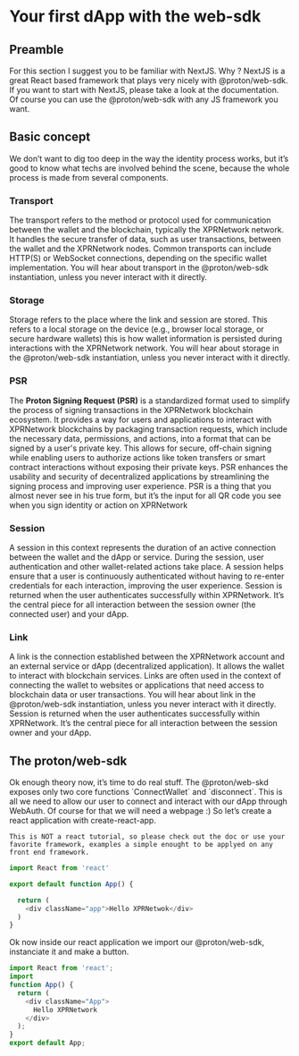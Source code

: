 # Your first dApp with the web-sdk

## Preamble 

For this section I suggest you to be familiar with NextJS. Why ? NextJS is a great React based framework that plays very nicely with @proton/web-sdk. If you want to start with NextJS, please take a look at the documentation.   
Of course you can use the @proton/web-sdk with any JS framework you want.

## Basic concept

We don’t want to dig too deep in the way the identity process works, but it’s good to know what techs are involved behind the scene, because the whole process is made from several components.

### Transport

The transport refers to the method or protocol used for communication between the wallet and the blockchain, typically the XPRNetwork network. It handles the secure transfer of data, such as user transactions, between the wallet and the XPRNetwork nodes. Common transports can include HTTP(S) or WebSocket connections, depending on the specific wallet implementation. You will hear about transport in the @proton/web-sdk instantiation, unless you never interact with it directly.

### Storage

Storage refers to the place where the link and session are stored. This refers to a local storage on the device (e.g., browser local storage, or secure hardware wallets) this is how wallet information is persisted during interactions with the XPRNetwork network. You will hear about storage in the @proton/web-sdk instantiation, unless you never interact with it directly.

### PSR

The **Proton Signing Request (PSR)** is a standardized format used to simplify the process of signing transactions in the XPRNetwork blockchain ecosystem. It provides a way for users and applications to interact with XPRNetwork blockchains by packaging transaction requests, which include the necessary data, permissions, and actions, into a format that can be signed by a user's private key. This allows for secure, off-chain signing while enabling users to authorize actions like token transfers or smart contract interactions without exposing their private keys. PSR enhances the usability and security of decentralized applications by streamlining the signing process and improving user experience. PSR is a thing that you almost never see in his true form, but it’s the input for all QR code you see when you sign identity or action on XPRNetwork

### Session

A session in this context represents the duration of an active connection between the wallet and the dApp or service. During the session, user authentication and other wallet-related actions take place. A session helps ensure that a user is continuously authenticated without having to re-enter credentials for each interaction, improving the user experience. Session is returned when the user authenticates successfully  within XPRNetwork. It’s the central piece for all interaction between the session owner (the connected user) and your dApp.

### Link

A link is the connection established between the XPRNetwork account and an external service or dApp (decentralized application). It allows the wallet to interact with blockchain services. Links are often used in the context of connecting the wallet to websites or applications that need access to blockchain data or user transactions. You will hear about link in the @proton/web-sdk instantiation, unless you never interact with it directly. Session is returned when the user authenticates successfully  within XPRNetwork. It’s the central piece for all interaction between the session owner and your dApp.

## The proton/web-sdk

Ok enough theory now, it’s time to do real stuff. The @proton/web-skd exposes only two core functions \`ConnectWallet\` and \`disconnect\`. This is all we need to allow our user to connect and interact with our dApp through WebAuth. Of course for that we will need a webpage :) So let’s create a react application with create-react-app.

```
This is NOT a react tutorial, so please check out the doc or use your favorite framework, examples a simple enought to be applyed on any front end framework.
```

```javascript
import React from 'react'

export default function App() {

  return (
    <div className="app">Hello XPRNetwok</div>
  )
}
```

Ok now inside our react application we import our @proton/web-sdk, instanciate it and make a button.

```javascript
import React from 'react';
import 
function App() {
  return (
    <div className="App">
      Hello XPRNetwork
    </div>
  );
}
export default App;
```

